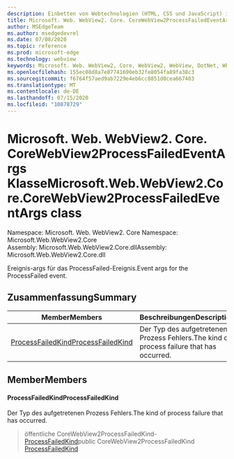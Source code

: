```yaml
---
description: Einbetten von Webtechnologien (HTML, CSS und JavaScript) in ihre systemeigenen Anwendungen mit dem Microsoft Edge WebView2-Steuerelement
title: Microsoft. Web. WebView2. Core. CoreWebView2ProcessFailedEventArgs
author: MSEdgeTeam
ms.author: msedgedevrel
ms.date: 07/08/2020
ms.topic: reference
ms.prod: microsoft-edge
ms.technology: webview
keywords: Microsoft. Web. WebView2, Core, WebView2, WebView, DotNet, WPF, WinForms, APP, Edge, CoreWebView2, CoreWebView2Controller, Browser Control, Edge HTML, Microsoft. Web. WebView2. Core. CoreWebView2ProcessFailedEventArgs
ms.openlocfilehash: 155ec08d8a7e87741690eb32fe8054fa89fa38c3
ms.sourcegitcommit: f6764f57aed9ab7229e4eb6cc8851d0cea667403
ms.translationtype: MT
ms.contentlocale: de-DE
ms.lasthandoff: 07/15/2020
ms.locfileid: "10878729"
---
```

# <span data-ttu-id="bfacc-104">Microsoft. Web. WebView2. Core. CoreWebView2ProcessFailedEventArgs Klasse</span><span class="sxs-lookup"><span data-stu-id="bfacc-104">Microsoft.Web.WebView2.Core.CoreWebView2ProcessFailedEventArgs class</span></span> 

<span data-ttu-id="bfacc-105">Namespace: Microsoft. Web. WebView2. Core </span><span class="sxs-lookup"><span data-stu-id="bfacc-105">Namespace: Microsoft.Web.WebView2.Core</span></span>\
<span data-ttu-id="bfacc-106">Assembly: Microsoft.Web.WebView2.Core.dll</span><span class="sxs-lookup"><span data-stu-id="bfacc-106">Assembly: Microsoft.Web.WebView2.Core.dll</span></span>

<span data-ttu-id="bfacc-107">Ereignis-args für das ProcessFailed-Ereignis.</span><span class="sxs-lookup"><span data-stu-id="bfacc-107">Event args for the ProcessFailed event.</span></span>

## <span data-ttu-id="bfacc-108">Zusammenfassung</span><span class="sxs-lookup"><span data-stu-id="bfacc-108">Summary</span></span>

 <span data-ttu-id="bfacc-109">Member</span><span class="sxs-lookup"><span data-stu-id="bfacc-109">Members</span></span>                        | <span data-ttu-id="bfacc-110">Beschreibungen</span><span class="sxs-lookup"><span data-stu-id="bfacc-110">Descriptions</span></span>
--------------------------------|---------------------------------------------
[<span data-ttu-id="bfacc-111">ProcessFailedKind</span><span class="sxs-lookup"><span data-stu-id="bfacc-111">ProcessFailedKind</span></span>](#processfailedkind) | <span data-ttu-id="bfacc-112">Der Typ des aufgetretenen Prozess Fehlers.</span><span class="sxs-lookup"><span data-stu-id="bfacc-112">The kind of process failure that has occurred.</span></span>

## <span data-ttu-id="bfacc-113">Member</span><span class="sxs-lookup"><span data-stu-id="bfacc-113">Members</span></span>

#### <span data-ttu-id="bfacc-114">ProcessFailedKind</span><span class="sxs-lookup"><span data-stu-id="bfacc-114">ProcessFailedKind</span></span> 

<span data-ttu-id="bfacc-115">Der Typ des aufgetretenen Prozess Fehlers.</span><span class="sxs-lookup"><span data-stu-id="bfacc-115">The kind of process failure that has occurred.</span></span>

> <span data-ttu-id="bfacc-116">öffentliche CoreWebView2ProcessFailedKind- [ProcessFailedKind](#processfailedkind)</span><span class="sxs-lookup"><span data-stu-id="bfacc-116">public CoreWebView2ProcessFailedKind [ProcessFailedKind](#processfailedkind)</span></span>

